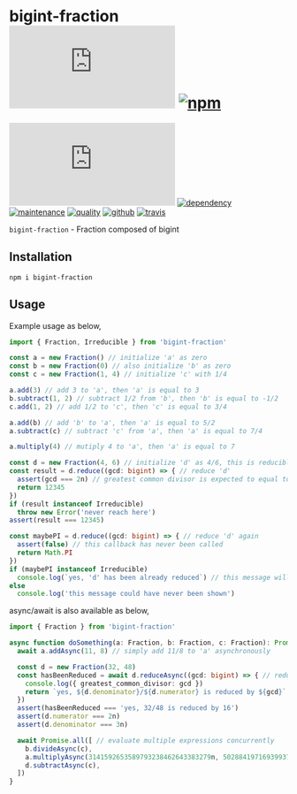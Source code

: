# bigint-fraction [![license][license-image]][license-url] [![npm][npm-image]][npm-url]

[![coverage][nyc-cov-image]][github-url] [![dependency][depencency-image]][dependency-url] [![maintenance][maintenance-image]][npmsio-url] [![quality][quality-image]][npmsio-url] [![github][github-test-image]][github-url] [![travis][travis-image]][travis-url]

`bigint-fraction` - Fraction composed of bigint

## Installation

```shell
npm i bigint-fraction
```

## Usage

Example usage as below,

```typescript
import { Fraction, Irreducible } from 'bigint-fraction'

const a = new Fraction() // initialize 'a' as zero
const b = new Fraction(0) // also initialize 'b' as zero
const c = new Fraction(1, 4) // initialize 'c' with 1/4

a.add(3) // add 3 to 'a', then 'a' is equal to 3
b.subtract(1, 2) // subtract 1/2 from 'b', then 'b' is equal to -1/2
c.add(1, 2) // add 1/2 to 'c', then 'c' is equal to 3/4

a.add(b) // add 'b' to 'a', then 'a' is equal to 5/2
a.subtract(c) // subtract 'c' from 'a', then 'a' is equal to 7/4

a.multiply(4) // mutiply 4 to 'a', then 'a' is equal to 7

const d = new Fraction(4, 6) // initialize 'd' as 4/6, this is reducible
const result = d.reduce((gcd: bigint) => { // reduce 'd'
  assert(gcd === 2n) // greatest common divisor is expected to equal to 2
  return 12345
})
if (result instanceof Irreducible)
  throw new Error('never reach here')
assert(result === 12345)

const maybePI = d.reduce((gcd: bigint) => { // reduce 'd' again
  assert(false) // this callback has never been called
  return Math.PI
})
if (maybePI instanceof Irreducible)
  console.log(`yes, 'd' has been already reduced`) // this message will be shown
else
  console.log('this message could have never been shown')
```

async/await is also available as below,

```typescript
import { Fraction } from 'bigint-fraction'

async function doSomething(a: Fraction, b: Fraction, c: Fraction): Promise<void> => {
  await a.addAsync(11, 8) // simply add 11/8 to 'a' asynchronously

  const d = new Fraction(32, 48)
  const hasBeenReduced = await d.reduceAsync((gcd: bigint) => { // reduce 32/48 asynchronously
    console.log({ greatest_common_divisor: gcd })
    return `yes, ${d.denominator}/${d.numerator} is reduced by ${gcd}`
  })
  assert(hasBeenReduced === 'yes, 32/48 is reduced by 16')
  assert(d.numerator === 2n)
  assert(d.denominator === 3n)

  await Promise.all([ // evaluate multiple expressions concurrently
    b.divideAsync(c),
    a.multiplyAsync(3141592653589793238462643383279n, 5028841971693993751058209749445923n),
    d.subtractAsync(c),
  ])
}
```

[depencency-image]:https://img.shields.io/librariesio/release/npm/bigint-fraction?logo=nodedotjs
[dependency-url]:https://npmjs.com/package/bigint-fraction?activeTab=dependencies
[github-test-image]:https://img.shields.io/github/workflow/status/kei-g/bigint-fraction.js/test?label=test%20%26%20build&logo=github
[github-url]:https://github.com/kei-g/bigint-fraction.js
[license-image]:https://img.shields.io/github/license/kei-g/bigint-fraction.js
[license-url]:https://opensource.org/licenses/BSD-3-Clause
[maintenance-image]:https://img.shields.io/npms-io/maintenance-score/bigint-fraction?logo=npm
[npm-image]:https://img.shields.io/npm/v/bigint-fraction.svg?logo=npm
[npm-url]:https://npmjs.org/package/bigint-fraction
[npmsio-url]:https://npms.io/search?q=bigint-fraction
[nyc-cov-image]:https://img.shields.io/nycrc/kei-g/bigint-fraction.js?config=.nycrc.json&label=coverage&logo=mocha
[quality-image]:https://img.shields.io/npms-io/quality-score/bigint-fraction?logo=npm
[travis-image]:https://img.shields.io/travis/com/kei-g/bigint-fraction.js/main?label=build%20%26%20test&logo=travis
[travis-url]:https://app.travis-ci.com/kei-g/bigint-fraction.js
